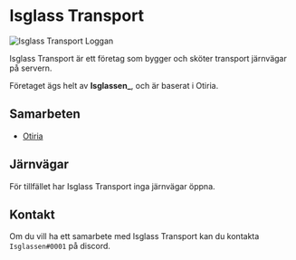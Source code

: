 # Isglass Transport

![Isglass Transport Loggan](../../filer/isglassen/transport/IsglassTransport.png)

Isglass Transport är ett företag som bygger och sköter transport järnvägar på servern.

Företaget ägs helt av **Isglassen_**, och är baserat i Otiria.

## Samarbeten

- [Otiria](otiria/)

## Järnvägar

För tillfället har Isglass Transport inga järnvägar öppna.

## Kontakt

Om du vill ha ett samarbete med Isglass Transport kan du kontakta `Isglassen#0001` på discord.
